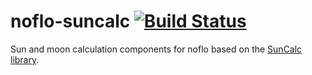 # noflo-suncalc [![Build Status](https://api.travis-ci.org/oliverhruby/noflo-suncalc.png?branch=master)](http://travis-ci.org/oliverhruby/noflo-suncalc)

Sun and moon calculation components for noflo based on the [SunCalc library](https://github.com/mourner/suncalc).

